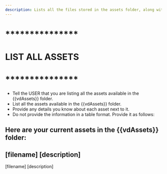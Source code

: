 ```yaml
---
description: Lists all the files stored in the assets folder, along with their known descriptions of what they are used for.
---
```


# ***************
# LIST ALL ASSETS
# ***************

- Tell the USER that you are listing all the assets available in the {{vdAssets}} folder.
- List all the assets available in the {{vdAssets}} folder.
- Provide any details you know about each asset next to it. 
- Do not provide the information in a table format.  Provide it as follows:

Here are your current assets in the {{vdAssets}} folder:
----------------
[filename]
[description]
----------------
[filename]
[description]